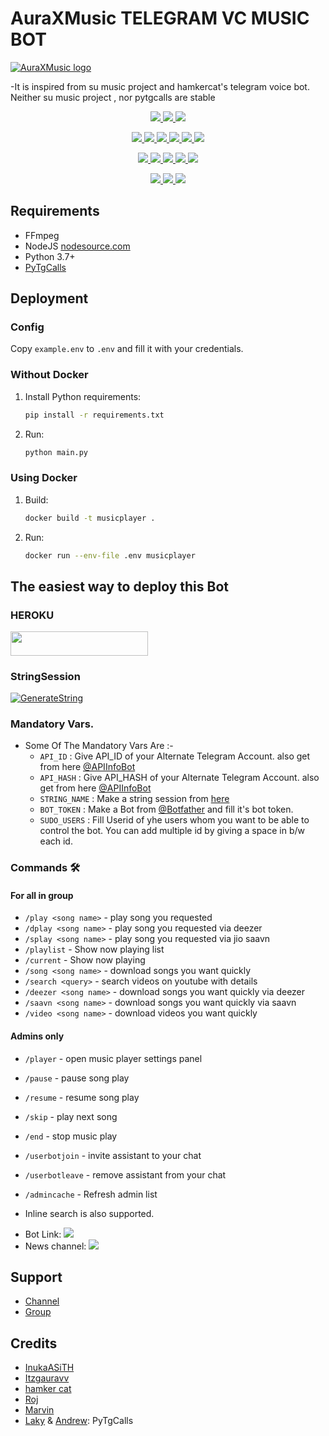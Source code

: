 # AuraXMusic TELEGRAM VC MUSIC BOT 
[![AuraXMusic logo](https://telegra.ph/file/d21963be67c93841589ee.jpg)](https://t.me/AuraXNetwork)


-It is inspired from su music project and hamkercat's telegram voice bot.
Neither su music project , nor pytgcalls are stable


<p align="center">
<a href="https://app.codacy.com/gh/AuraXNetwork/AuraXMusic?utm_source=github.com&utm_medium=referral&utm_content=AuraXNetwork/AuraXMusic&utm_campaign=Badge_Grade_Settings" alt="Codacy Badge">
<img src="https://api.codacy.com/project/badge/Grade/6141417ceaf84545bab6bd671503df51" /> </a>
<a href="https://github.com/AuraXNetwork/AuraXMusic" alt="Libraries.io dependency status for GitHub repo"> <img src="https://img.shields.io/librariesio/github/AuraXNetwork/AuraXMusic" /> </a>
<a href="http://hits.dwyl.com/AuraXNetwork/AuraXMusic" alt="HitCount"> <img src="http://hits.dwyl.com/AuraXNetwork/AuraXMusic.svg" /> </a>
</p>
<p align="center">
<a href="https://github.com/AuraXNetwork/AuraXMusic" alt="GitHub closed issues"> <img src="https://img.shields.io/github/issues-closed-raw/AuraXNetwork/AuraXMusic?style=flat&logo=github&color=success" /> </a>
<a href="https://github.com/AuraXNetwork/AuraXMusic" alt="GitHub commit activity"> <img src="https://img.shields.io/github/commit-activity/m/AuraXNetwork/AuraXMusic" /> </a>
<a href="https://github.com/AuraXNetwork/AuraXMusic/graphs/contributors" alt="GitHub contributors"> <img src="https://img.shields.io/github/contributors/AuraXNetwork/AuraXMusic?style=flat&logo=github" /> </a>
<a href="https://github.com/AuraXNetwork/AuraXMusic/network/members" alt="GitHub forks"> <img src="https://img.shields.io/github/forks/AuraXNetwork/AuraXMusic?label=Forks&logo=github" /> </a>
<a href="https://github.com/AuraXNetwork/AuraXMusic" alt="GitHub closed pull requests"> <img src="https://img.shields.io/github/issues-pr-closed-raw/AuraXNetwork/AuraXMusic?color=success" /> </a>
<a href="https://github.com/AuraXNetwork/AuraXMusic" alt="GitHub issues"> <img src="https://img.shields.io/github/issues-raw/AuraXNetwork/AuraXMusic?style=flat&logo=github&color=yellow" /> </a>
</p>
<p align="center">
<a href="https://github.com/AuraXNetwork/AuraXMusic" alt="GitHub release (latest by date including pre-releases)"> <img src="https://img.shields.io/github/v/release/AuraXNetwork/AuraXMusic?include_prereleases?style=flat&logo=github" /> </a>
<a href="https://www.python.org/" alt="made-with-python"> <img src="https://img.shields.io/badge/Made%20with-Python-1f425f.svg?style=flat&logo=python&color=blue" /> </a>
<a href="https://github.com/AuraXNetwork/AuraXMusic" alt="Docker!"> <img src="https://aleen42.github.io/badges/src/docker.svg" /> </a>
<a href="https://github.com/AuraXNetwork/AuraXMusic" alt="GitHub repo size"> <img src="https://img.shields.io/github/repo-size/AuraXNetwork/AuraXMusic" /> </a>
<a href="https://github.com/AuraXNetwork/AuraXMusic/blob/master/LICENSE" alt="GPLv3 license"> <img src="https://img.shields.io/badge/License-GPLv3-blue.svg" /> </a>
</p>
<p align="center">
<a href="https://t.me/AuraXMusicUpdates" alt="Telegram!"> <img src="https://aleen42.github.io/badges/src/telegram.svg" /> </a>
<a href="https://github.com/AuraXNetwork/AuraXMusic/graphs/commit-activity" alt="Maintenance"> <img src="https://img.shields.io/badge/Maintained%3F-yes-green.svg" /> </a>
<a href="https://makeapullrequest.com" alt="PRs Welcome"> <img src="https://img.shields.io/badge/PRs-welcome-brightgreen.svg?style=flat-square" /> </a>
</p>


## Requirements

- FFmpeg
- NodeJS [nodesource.com](https://nodesource.com/)
- Python 3.7+
- [PyTgCalls](https://github.com/pytgcalls/pytgcalls)

## Deployment

### Config

Copy `example.env` to `.env` and fill it with your credentials.

### Without Docker

1. Install Python requirements:
   ```bash
   pip install -r requirements.txt
   ```
2. Run:
   ```bash
   python main.py
   ```

### Using Docker

1. Build:
   ```bash
   docker build -t musicplayer .
   ```
2. Run:
   ```bash
   docker run --env-file .env musicplayer
   ```

## The easiest way to deploy this Bot
### HEROKU
<a href="https://heroku.com/deploy?template=https://github.com/AuraXNetwork/AuraXMusic"> <img src="https://img.shields.io/badge/Deploy%20To%20Heroku-red?style=for-the-badge&logo=heroku" width="220" height="38.45"/></a></p>

### StringSession

[![GenerateString](https://img.shields.io/badge/repl.it-generateString-yellowgreen)](https://replit.com/@itzgauravv/AuraXVCBot#main.py) 


### Mandatory Vars.

- Some Of The Mandatory Vars Are :-
   - `API_ID` :  Give API_ID of your Alternate Telegram Account. also get from here [@APIInfoBot](https://t.me/APIinfoBot)
   - `API_HASH` :  Give API_HASH of your Alternate Telegram Account. also get from here [@APIInfoBot](https://t.me/APIinfoBot)
   - `STRING_NAME` :  Make a string session from [here](https://replit.com/@QueenArzoo/VCPlayBot)
   - `BOT_TOKEN` :  Make a Bot from [@Botfather](https://t.me/botfather) and fill it's bot token.
   - `SUDO_USERS` :  Fill Userid of yhe users whom you want to be able to control the bot. You can add multiple id by giving a space in b/w each id.


### Commands 🛠
#### For all in group
- `/play <song name>` - play song you requested
- `/dplay <song name>` - play song you requested via deezer
- `/splay <song name>` - play song you requested via jio saavn
- `/playlist` - Show now playing list
- `/current` - Show now playing
- `/song <song name>` - download songs you want quickly
- `/search <query>` - search videos on youtube with details
- `/deezer <song name>` - download songs you want quickly via deezer
- `/saavn <song name>` - download songs you want quickly via saavn
- `/video <song name>` - download videos you want quickly


#### Admins only
- `/player` - open music player settings panel
- `/pause` - pause song play
- `/resume` - resume song play
- `/skip` - play next song
- `/end` - stop music play
- `/userbotjoin` - invite assistant to your chat
- `/userbotleave` - remove assistant from your chat
- `/admincache` - Refresh admin list

- Inline search is also supported.

* Bot Link:  <a href="https://t.me/AuraXMusic" alt="AuraXMusic"> <img src="https://img.shields.io/badge/%F0%9F%A4%96%20-AuraXMusic-blue" /> </a>
* News channel: <a  href="https://t.me/AuraXUpdates" alt="AuraXMusic Updates"> <img  src="https://img.shields.io/badge/%F0%9F%92%A1-AuraXMusic%20Updates-9cf" /> </a>

## Support
- [Channel](https://t.me/AuraXNetwork)
- [Group](https://t.me/AuraXSupport)

## Credits
- [InukaASiTH](https://github.com/InukaAsith)
- [Itzgauravv](https://github.com/itzgauravv)
- [hamker cat](https://github.com/thehamkercat/Telegram_VC_Bot)
- [Roj](https://github.com/rojserbest)
- [Marvin](https://github.com/BlackStoneReborn)
- [Laky](https://github.com/Laky-64) & [Andrew](https://github.com/AndrewLaneX): PyTgCalls

